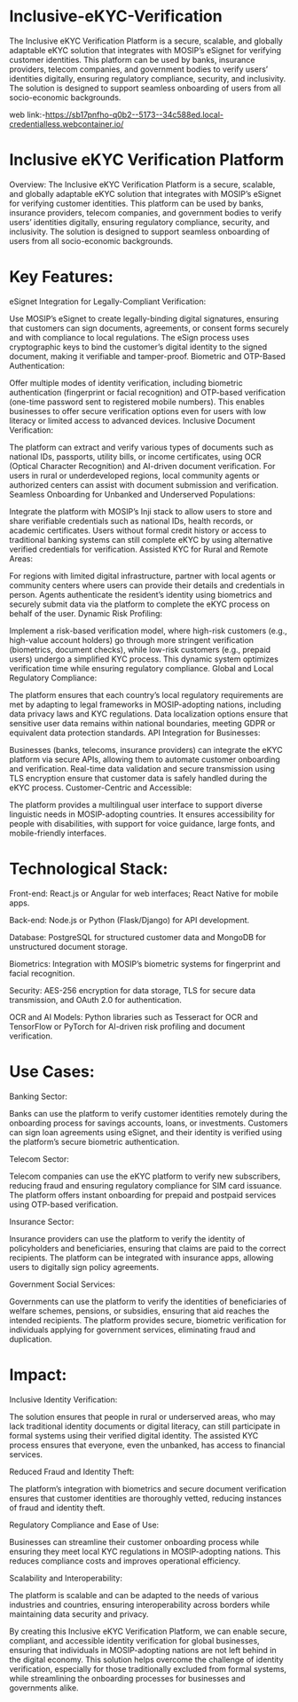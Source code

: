 # Inclusive-eKYC-Verification
The Inclusive eKYC Verification Platform is a secure, scalable, and globally adaptable eKYC solution that integrates with MOSIP’s eSignet for verifying customer identities. This platform can be used by banks, insurance providers, telecom companies, and government bodies to verify users’ identities digitally, ensuring regulatory compliance, security, and inclusivity. The solution is designed to support seamless onboarding of users from all socio-economic backgrounds.

web link:-https://sb17pnfho-q0b2--5173--34c588ed.local-credentialless.webcontainer.io/


# Inclusive eKYC Verification Platform

Overview:
The Inclusive eKYC Verification Platform is a secure, scalable, and globally adaptable eKYC solution that integrates with MOSIP’s eSignet for verifying customer identities. This platform can be used by banks, insurance providers, telecom companies, and government bodies to verify users’ identities digitally, ensuring regulatory compliance, security, and inclusivity. The solution is designed to support seamless onboarding of users from all socio-economic backgrounds.

# Key Features:

eSignet Integration for Legally-Compliant Verification:

Use MOSIP’s eSignet to create legally-binding digital signatures, ensuring that customers can sign documents, agreements, or consent forms securely and with compliance to local regulations.
The eSign process uses cryptographic keys to bind the customer’s digital identity to the signed document, making it verifiable and tamper-proof.
Biometric and OTP-Based Authentication:

Offer multiple modes of identity verification, including biometric authentication (fingerprint or facial recognition) and OTP-based verification (one-time password sent to registered mobile numbers).
This enables businesses to offer secure verification options even for users with low literacy or limited access to advanced devices.
Inclusive Document Verification:

The platform can extract and verify various types of documents such as national IDs, passports, utility bills, or income certificates, using OCR (Optical Character Recognition) and AI-driven document verification.
For users in rural or underdeveloped regions, local community agents or authorized centers can assist with document submission and verification.
Seamless Onboarding for Unbanked and Underserved Populations:

Integrate the platform with MOSIP’s Inji stack to allow users to store and share verifiable credentials such as national IDs, health records, or academic certificates.
Users without formal credit history or access to traditional banking systems can still complete eKYC by using alternative verified credentials for verification.
Assisted KYC for Rural and Remote Areas:

For regions with limited digital infrastructure, partner with local agents or community centers where users can provide their details and credentials in person.
Agents authenticate the resident’s identity using biometrics and securely submit data via the platform to complete the eKYC process on behalf of the user.
Dynamic Risk Profiling:

Implement a risk-based verification model, where high-risk customers (e.g., high-value account holders) go through more stringent verification (biometrics, document checks), while low-risk customers (e.g., prepaid users) undergo a simplified KYC process.
This dynamic system optimizes verification time while ensuring regulatory compliance.
Global and Local Regulatory Compliance:

The platform ensures that each country’s local regulatory requirements are met by adapting to legal frameworks in MOSIP-adopting nations, including data privacy laws and KYC regulations.
Data localization options ensure that sensitive user data remains within national boundaries, meeting GDPR or equivalent data protection standards.
API Integration for Businesses:

Businesses (banks, telecoms, insurance providers) can integrate the eKYC platform via secure APIs, allowing them to automate customer onboarding and verification.
Real-time data validation and secure transmission using TLS encryption ensure that customer data is safely handled during the eKYC process.
Customer-Centric and Accessible:

The platform provides a multilingual user interface to support diverse linguistic needs in MOSIP-adopting countries.
It ensures accessibility for people with disabilities, with support for voice guidance, large fonts, and mobile-friendly interfaces.

# Technological Stack:
Front-end: React.js or Angular for web interfaces; React Native for mobile apps.

Back-end: Node.js or Python (Flask/Django) for API development.

Database: PostgreSQL for structured customer data and MongoDB for unstructured document storage.

Biometrics: Integration with MOSIP’s biometric systems for fingerprint and facial recognition.

Security: AES-256 encryption for data storage, TLS for secure data transmission, and OAuth 2.0 for authentication.

OCR and AI Models: Python libraries such as Tesseract for OCR and TensorFlow or PyTorch for AI-driven risk profiling and document verification.

# Use Cases:

Banking Sector:

Banks can use the platform to verify customer identities remotely during the onboarding process for savings accounts, loans, or investments.
Customers can sign loan agreements using eSignet, and their identity is verified using the platform’s secure biometric authentication.

Telecom Sector:

Telecom companies can use the eKYC platform to verify new subscribers, reducing fraud and ensuring regulatory compliance for SIM card issuance.
The platform offers instant onboarding for prepaid and postpaid services using OTP-based verification.

Insurance Sector:

Insurance providers can use the platform to verify the identity of policyholders and beneficiaries, ensuring that claims are paid to the correct recipients.
The platform can be integrated with insurance apps, allowing users to digitally sign policy agreements.

Government Social Services:

Governments can use the platform to verify the identities of beneficiaries of welfare schemes, pensions, or subsidies, ensuring that aid reaches the intended recipients.
The platform provides secure, biometric verification for individuals applying for government services, eliminating fraud and duplication.

# Impact:

Inclusive Identity Verification:

The solution ensures that people in rural or underserved areas, who may lack traditional identity documents or digital literacy, can still participate in formal systems using their verified digital identity.
The assisted KYC process ensures that everyone, even the unbanked, has access to financial services.

Reduced Fraud and Identity Theft:

The platform’s integration with biometrics and secure document verification ensures that customer identities are thoroughly vetted, reducing instances of fraud and identity theft.

Regulatory Compliance and Ease of Use:

Businesses can streamline their customer onboarding process while ensuring they meet local KYC regulations in MOSIP-adopting nations. This reduces compliance costs and improves operational efficiency.

Scalability and Interoperability:

The platform is scalable and can be adapted to the needs of various industries and countries, ensuring interoperability across borders while maintaining data security and privacy.

By creating this Inclusive eKYC Verification Platform, we can enable secure, compliant, and accessible identity verification for global businesses, ensuring that individuals in MOSIP-adopting nations are not left behind in the digital economy. This solution helps overcome the challenge of identity verification, especially for those traditionally excluded from formal systems, while streamlining the onboarding processes for businesses and governments alike.

